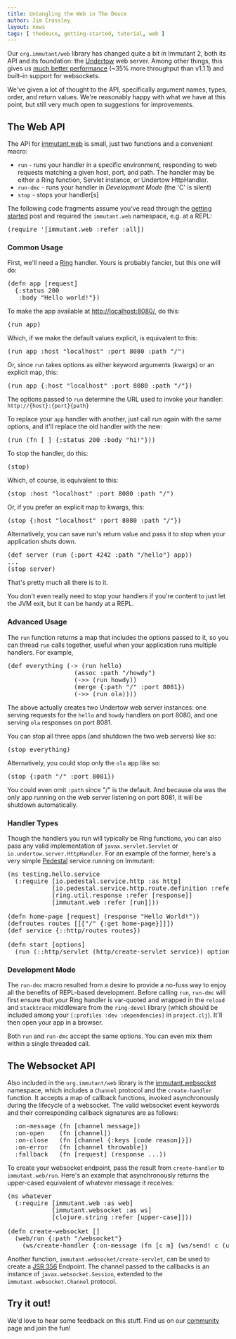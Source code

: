 ```yaml
---
title: Untangling the Web in The Deuce
author: Jim Crossley
layout: news
tags: [ thedeuce, getting-started, tutorial, web ]
---
```


Our `org.immutant/web` library has changed quite a bit in Immutant 2,
both its API and its foundation: the [Undertow] web server. Among
other things, this gives us
[much better performance](https://github.com/ptaoussanis/clojure-web-server-benchmarks)
(~35% more throughput than v1.1.1) and built-in support for
websockets.

We've given a lot of thought to the API, specifically argument names,
types, order, and return values. We're reasonably happy with what we
have at this point, but still very much open to suggestions for
improvements.

## The Web API

The API for [immutant.web] is small, just two functions and a
convenient macro:

* `run` - runs your handler in a specific environment, responding to
  web requests matching a given host, port, and path. The handler may
  be either a Ring function, Servlet instance, or Undertow
  HttpHandler.
* `run-dmc` - runs your handler in *Development Mode* (the 'C' is silent)
* `stop` - stops your handler[s]

The following code fragments assume you've read through the
[getting started] post and required the `immutant.web` namespace, e.g.
at a REPL:

<pre class="syntax clojure">(require '[immutant.web :refer :all])</pre>

### Common Usage

First, we'll need a [Ring] handler. Yours is probably fancier, but
this one will do:

<pre class="syntax clojure">(defn app [request]
  {:status 200
   :body "Hello world!"})
</pre>

To make the app available at <http://localhost:8080/>, do this:

<pre class="syntax clojure">(run app)</pre>

Which, if we make the default values explicit, is equivalent to this:

<pre class="syntax clojure">(run app :host "localhost" :port 8080 :path "/")</pre>

Or, since `run` takes options as either keyword arguments (kwargs) or
an explicit map, this:

<pre class="syntax clojure">(run app {:host "localhost" :port 8080 :path "/"})</pre>

The options passed to `run` determine the URL used to invoke your
handler: `http://{host}:{port}{path}`

To replace your `app` handler with another, just call run again with
the same options, and it'll replace the old handler with the new:

<pre class="syntax clojure">(run (fn [_] {:status 200 :body "hi!"}))</pre>

To stop the handler, do this:

<pre class="syntax clojure">(stop)</pre>

Which, of course, is equivalent to this:

<pre class="syntax clojure">(stop :host "localhost" :port 8080 :path "/")</pre>

Or, if you prefer an explicit map to kwargs, this:

<pre class="syntax clojure">(stop {:host "localhost" :port 8080 :path "/"})</pre>

Alternatively, you can save run's return value and pass it to stop
when your application shuts down.

<pre class="syntax clojure">(def server (run {:port 4242 :path "/hello"} app))
...
(stop server)
</pre>

That's pretty much all there is to it.

You don't even really need to stop your handlers if you're content to
just let the JVM exit, but it can be handy at a REPL.

### Advanced Usage

The `run` function returns a map that includes the options passed to
it, so you can thread `run` calls together, useful when your
application runs multiple handlers. For example,

<pre class="syntax clojure">(def everything (-> (run hello)
                  (assoc :path "/howdy")
                  (->> (run howdy))
                  (merge {:path "/" :port 8081})
                  (->> (run ola))))
</pre>

The above actually creates two Undertow web server instances: one
serving requests for the `hello` and `howdy` handlers on port 8080,
and one serving `ola` responses on port 8081.

You can stop all three apps (and shutdown the two web servers) like
so:

<pre class="syntax clojure">(stop everything)</pre>

Alternatively, you could stop only the `ola` app like so:

<pre class="syntax clojure">(stop {:path "/" :port 8081})</pre>

You could even omit `:path` since "/" is the default. And because ola
was the only app running on the web server listening on port 8081, it
will be shutdown automatically.

### Handler Types

Though the handlers you run will typically be Ring functions, you can
also pass any valid implementation of `javax.servlet.Servlet` or
`io.undertow.server.HttpHandler`. For an example of the former, here's
a very simple [Pedestal] service running on Immutant:

<pre class="syntax clojure">(ns testing.hello.service
  (:require [io.pedestal.service.http :as http]
            [io.pedestal.service.http.route.definition :refer [defroutes]]
            [ring.util.response :refer [response]]
            [immutant.web :refer [run]]))

(defn home-page [request] (response "Hello World!"))
(defroutes routes [[["/" {:get home-page}]]])
(def service {::http/routes routes})

(defn start [options]
  (run (::http/servlet (http/create-servlet service)) options))
</pre>

### Development Mode

The `run-dmc` macro resulted from a desire to provide a no-fuss way to
enjoy all the benefits of REPL-based development. Before calling
`run`, `run-dmc` will first ensure that your Ring handler is
var-quoted and wrapped in the `reload` and `stacktrace` middleware
from the `ring-devel` library (which should be included among your
`[:profiles :dev :dependencies]` in `project.clj`). It'll then open
your app in a browser.

Both `run` and `run-dmc` accept the same options. You can even mix
them within a single threaded call.

## The Websocket API

Also included in the `org.immutant/web` library is the
[immutant.websocket] namespace, which includes a `Channel` protocol
and the `create-handler` function. It accepts a map of callback
functions, invoked asynchronously during the lifecycle of a websocket.
The valid websocket event keywords and their corresponding callback
signatures are as follows:

<pre class="syntax clojure">  :on-message (fn [channel message])
  :on-open    (fn [channel])
  :on-close   (fn [channel {:keys [code reason]}])
  :on-error   (fn [channel throwable])
  :fallback   (fn [request] (response ...))
</pre>

To create your websocket endpoint, pass the result from
`create-handler` to `immutant.web/run`. Here's an example that
asynchronously returns the upper-cased equivalent of whatever message
it receives:

<pre class="syntax clojure">(ns whatever
  (:require [immutant.web :as web]
            [immutant.websocket :as ws]
            [clojure.string :refer [upper-case]]))

(defn create-websocket []
  (web/run {:path "/websocket"}
    (ws/create-handler {:on-message (fn [c m] (ws/send! c (upper-case m)))})))
</pre>

Another function, `immutant.websocket/create-servlet`, can be used to
create a [JSR 356] Endpoint. The channel passed to the callbacks is an
instance of `javax.websocket.Session`, extended to the
`immutant.websocket.Channel` protocol.

## Try it out!

We'd love to hear some feedback on this stuff. Find us on our
[community] page and join the fun!


[immutant.web]: https://projectodd.ci.cloudbees.com/job/immutant2-incremental/lastSuccessfulBuild/artifact/target/apidocs/immutant.web.html
[immutant.websocket]: https://projectodd.ci.cloudbees.com/job/immutant2-incremental/lastSuccessfulBuild/artifact/target/apidocs/immutant.websocket.html
[Undertow]: http://undertow.io/
[Ring]: https://github.com/ring-clojure/ring/wiki
[getting started]: /news/2014/04/28/getting-started-with-2x/
[Pedestal]: https://github.com/pedestal/pedestal
[JSR 356]: https://jcp.org/en/jsr/detail?id=356
[community]: http://immutant.org/community/
